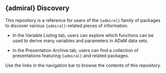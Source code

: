 ## {admiral} Discovery

This repository is a reference for users of the `{admiral}` family of packages to discover various `{admiral}`-related pieces of information. 

* In the Variable Listing tab, users can explore which functions can be used to derive many variables and parameters in ADaM data sets.

* In the Presentation Archive tab, users can find a collection of presentations featuring `{admiral}` and related packages.

Use the links in the navigation bar to browse the contents of this repository.
